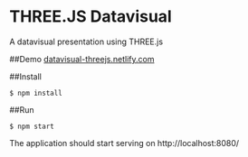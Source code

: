 # THREE.JS Datavisual
A datavisual presentation using THREE.js

##Demo
[datavisual-threejs.netlify.com](https://datavisual-threejs.netlify.com/)

##Install

	$ npm install

##Run

    $ npm start

The application should start serving on http://localhost:8080/



